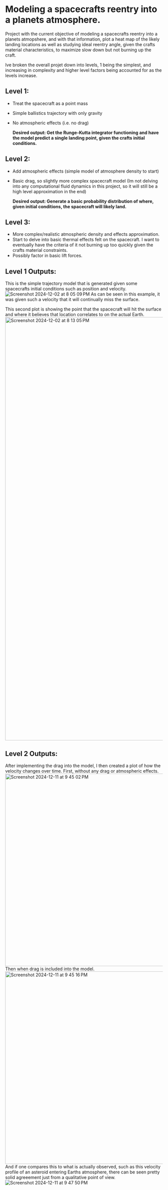 # Modeling a spacecrafts reentry into a planets atmosphere.

Project with the current objective of modeling a spacecrafts reentry into a planets atmopshere, and with that information,
plot a heat map of the likely landing locations as well as studying ideal reentry angle, given the crafts material characteristics,
to maximize slow down but not burning up the craft.

Ive broken the overall projet down into levels, 1 being the simplest, and increasing in complexity and higher level factors being accounted
for as the levels increase.
## Level 1:
   * Treat the spacecraft as a point mass
   * Simple ballistics trajectory with only gravity
   * No atmospheric effects (i.e. no drag)

     **Desired output: Get the Runge-Kutta integrator functioning and have the model predict a single landing point, given the crafts initial conditions.**
## Level 2:
   * Add atmospheric effects (simple model of atmosphere density to start)
   * Basic drag, so slightly more complex spacecraft model (Im not delving into any computational fluid dynamics in this project,
     so it will still be a high level approximation in the end)

     **Desired output: Generate a basic probability distribution of where, given initial conditions, the spacecraft will likely land.**
## Level 3:
   * More complex/realistic atmospheric density and effects approximation.
   * Start to delve into basic thermal effects felt on the spacecraft. I want to eventually have the criteria of it not burning up too quickly given the crafts material constraints.
   * Possibly factor in basic lift forces.


## Level 1 Outputs:
This is the simple trajectory model that is generated given some spacecrafts initial conditions such as position and velocity.
![Screenshot 2024-12-02 at 8 05 09 PM](https://github.com/user-attachments/assets/4743519c-29e8-484c-9ae4-7ed1563d19ed)
As can be seen in this example, it was given such a velocity that it will continually miss the surface.

This second plot is showing the point that the spacecraft will hit the surface and where it believes that location correlates to on the actual Earth.
<img width="1350" alt="Screenshot 2024-12-02 at 8 13 05 PM" src="https://github.com/user-attachments/assets/06cc66f0-d3e9-449b-878a-91f5b7483034">

## Level 2 Outputs:
After implementing the drag into the model, I then created a plot of how the velocity changes over time.
First, without any drag or atmospheric effects.
<img width="614" alt="Screenshot 2024-12-11 at 9 45 02 PM" src="https://github.com/user-attachments/assets/273aa2a8-8526-44a4-8b4a-1c6a57c8be9d" />
Then when drag is included into the model.
<img width="614" alt="Screenshot 2024-12-11 at 9 45 16 PM" src="https://github.com/user-attachments/assets/d63a6460-6850-46d0-8247-6d4b4c14804c" />
And if one compares this to what is actually observed, such as this velocity profile of an asteroid entering Earths atmosphere, there can be seen
pretty solid agreeement just from a qualitative point of view.
![Screenshot 2024-12-11 at 9 47 50 PM](https://github.com/user-attachments/assets/751cb823-f668-44d5-8af5-274ebab9c6bf)



